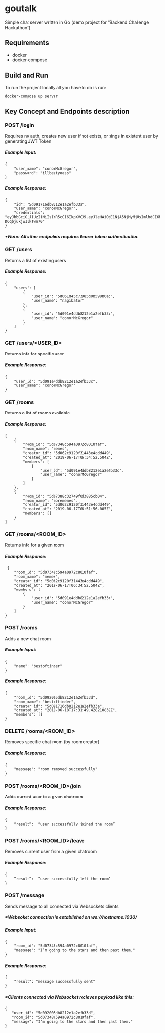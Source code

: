 # goutalk
Simple chat server written in Go (demo project for "Backend Challenge Hackathon") 

## Requirements
- docker
- docker-compose

## Build and Run

To run the project locally all you have to do is run:

```docker-compose up server```

## Key Concept and Endpoints description

### POST /login

Requires no auth, creates new user if not exists, or sings in existent user by generating JWT Token 

##### Example Input: 
```
{
	"user_name": "conorMcGregor",
	"password": "illbeatyoass"
} 
```

##### Example Response:
```
{
    "id": "5d091716db8212e1a2efb33a",
    "user_name": "conorMcGregor",
    "credentials": "eyJhbGciOiJIUzI1NiIsInR5cCI6IkpXVCJ9.eyJleHAiOjE1NjA5NjMyMjUsImlhdCI6MTU2MDg3NjgyNSwidXNlcl9pZCI6IjVkMDkxNzE2ZGI4MjEyZTFhMmVmYjMzYSIsInVzZXJuYW1lIjoibmV3dXNlciIsInBhc3N3b3JkIjoiXHVmZmZkXHVmZmZkJ1x1MDAxMlx1ZmZmZFx1ZmZmZEBcdWZmZmRcdTAwMTJRXHVmZmZkXHVmZmZkYdWt3qVv25oifQ.eruNfiyxFSm3H1s4uleY9Cuxw-D6qbjukjwI1kTwn70"
}
```

##### *Note: All other endpoints requires Bearer token authentication

### GET /users

Returns a list of existing users

##### Example Response:
```
{
    "users": [
        {
            "user_id": "5d061d45c73985d0b598b0a5",
            "user_name": "nagibator"
        },
        {
            "user_id": "5d091e4ddb8212e1a2efb33c",
            "user_name": "conorMcGregor"
        }
    ]
}
```

### GET /users/<USER_ID>

Returns info for specific user

##### Example Response:
```
{
    "user_id": "5d091e4ddb8212e1a2efb33c",
    "user_name": "conorMcGregor"
}
```

### GET /rooms

Returns a list of rooms available

##### Example Response:
```
[
    {
        "room_id": "5d07348c594a0972c8010faf",
        "room_name": "memes",
        "creator_id": "5d062c9120f31443e4cdd449",
        "created_at": "2019-06-17T06:34:52.504Z",
        "members": [
            {
                "user_id": "5d091e4ddb8212e1a2efb33c",
                "user_name": "conorMcGregor"
            }
        ]
    },
    {
        "room_id": "5d07388c32749f0d3885cb04",
        "room_name": "morememes",
        "creator_id": "5d062c9120f31443e4cdd449",
        "created_at": "2019-06-17T06:51:56.005Z",
        "members": []
    }
]
```

### GET /rooms/<ROOM_ID>

Returns info for a given room

##### Example Response:
```
 {
    "room_id": "5d07348c594a0972c8010faf",
    "room_name": "memes",
    "creator_id": "5d062c9120f31443e4cdd449",
    "created_at": "2019-06-17T06:34:52.504Z",
    "members": [
        {
            "user_id": "5d091e4ddb8212e1a2efb33c",
            "user_name": "conorMcGregor"
        }
    ]
}
```

### POST /rooms

Adds a new chat room

##### Example Input: 
```
{
	"name": "bestoftinder"
}
```

##### Example Response:
```
{
    "room_id": "5d092005db8212e1a2efb33d",
    "room_name": "bestoftinder",
    "creator_id": "5d091716db8212e1a2efb33a",
    "created_at": "2019-06-18T17:31:49.428210839Z",
    "members": []
}
```

### DELETE /rooms/<ROOM_ID>

Removes specific chat room (by room creator)

##### Example Response:
```
{
    "message": "room removed successfully"
}
```

### POST /rooms/<ROOM_ID>/join

Adds current user to a given chatroom

##### Example Response:
```
{
    “result”:  “user successfully joined the room”
}
```


### POST /rooms/<ROOM_ID>/leave

Removes current user from a given chatroom

##### Example Response:
```
{
    “result”:  “user successfully left the room”
}
```

### POST /message

Sends message to all connected via Websockets clients
##### *Websoket connection is established on ws://hostname:1030/

##### Example Input: 
```
{
	"room_id": "5d07348c594a0972c8010faf",
	"message": "I’m going to the stars and then past them."
}
```

##### Example Response:
```
{
    "result": "message successfully sent" 
}
```

##### *Clients connected via Websocket recieves payload like this:
```
{
   "user_id": "5d092005db8212e1a2efb33d", 
   "room_id": "5d07348c594a0972c8010faf",
   "message": "I’m going to the stars and then past them."
}
```
